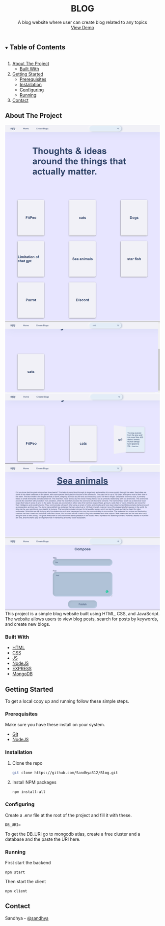 <!-- PROJECT LOGO -->

  <h1 align="center">BLOG</h1>
  <p align="center">
   	A blog website where user can create blog related to any topics
    <br />
    <a href="https://github.com/Sandhya312/Blog">View Demo</a>
    
  </p>
</p>



<!-- TABLE OF CONTENTS -->
<details open="open">
  <summary><h2 style="display: inline-block">Table of Contents</h2></summary>
  <ol>
    <li>
      <a href="#about-the-project">About The Project</a>
      <ul>
        <li><a href="#built-with">Built With</a></li>
      </ul>
    </li>
    <li>
      <a href="#getting-started">Getting Started</a>
      <ul>
        <li><a href="#prerequisites">Prerequisites</a></li>
        <li><a href="#installation">Installation</a></li>
				<li><a href="#configuring">Configuring</a></li>
				<li><a href="#running">Running</a></li>
      </ul>
    </li>
    <li><a href="#contact">Contact</a></li>
  </ol>
</details>



<!-- ABOUT THE PROJECT -->
## About The Project
![](/public/img/ss1.png)
![](/public/img/ss2.png)
![](/public/img/ss3.png)
![](/public/img/ss5.png)
![](/public/img/ss4.png)
This project is a simple blog website built using HTML, CSS, and JavaScript. The website allows users to view blog posts, search for posts by keywords, and create new blogs.
### Built With

* [HTML](https://developer.mozilla.org/en-US/docs/web/html)
* [CSS](https://developer.mozilla.org/en-US/docs/web/css)
* [JS](https://developer.mozilla.org/en-US/docs/Web/javascript)
* [NodeJS](https://nodejs.org/en)
* [EXPRESS](https://expressjs.com/)
* [MongoDB](https://www.mongodb.com/)


<!-- GETTING STARTED -->
## Getting Started

To get a local copy up and running follow these simple steps.

### Prerequisites

Make sure you have these install on your system.
* [Git](https://nodejs.org/en/download/)
* [NodeJS](https://nodejs.org/en/download/)

### Installation

1. Clone the repo
   ```sh
   git clone https://github.com/Sandhya312/Blog.git
   ```
2. Install NPM packages
   ```sh
   npm install-all
   ```

### Configuring
Create a .env file at the root of the project and fill it with these.

```
DB_URI=
```

To get the DB_URI go to mongodb atlas, create a free cluster and a database and the paste the URI here.

### Running

First start the backend

```
npm start
```

Then start the client
```
npm client
```

<!-- CONTACT -->
## Contact

Sandhya - [@sandhya](https://www.linkedin.com/in/sandhyakumarii/)